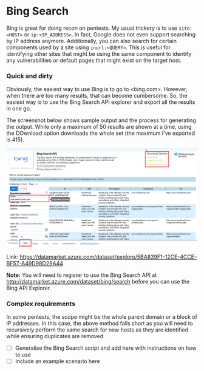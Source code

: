 Bing Search
===========

Bing is great for doing recon on pentests. My usual trickery is to use `site:<HOST>` or  `ip:<IP_ADDRESS>`. In fact, Google does not even support searching by IP address anymore. Additionally, you can also search for certain components used by a site using `inurl:<QUERY>`. This is useful for identifying other sites that might be using the same component to identify any vulnerabilities or default pages that might exist on the target host.


### Quick and dirty

Obviously, the easiest way to use Bing is to go to <bing.com>. However, when there are too many results, that can become cumbersome. So, the easiest way is to use the Bing Search API explorer and export all the results in one go.

The screenshot below shows sample output and the process for generating the output. While only a maximum of 50 results are shown at a time, using the DOwnload option downloads the whole set (the maximum I've exported is 415).

![Bing API Explorer](./bing-api-explorer.png)

Link: <https://datamarket.azure.com/dataset/explore/5BA839F1-12CE-4CCE-BF57-A49D98D29A44>

__Note:__ You will need to register to use the Bing Search API at <http://datamarket.azure.com/dataset/bing/search> before you can use the Bing API Explorer.

### Complex requirements

In some pentests, the scope might be the whole parent domain or a block of IP addresses. In this case, the above method falls short as you will need to recursively perform the same search for new hosts as they are identified while ensuring duplicates are removed.

- [ ] Generalise the Bing Search script and add here with instructions on how to use
- [ ] Include an example scenario here
